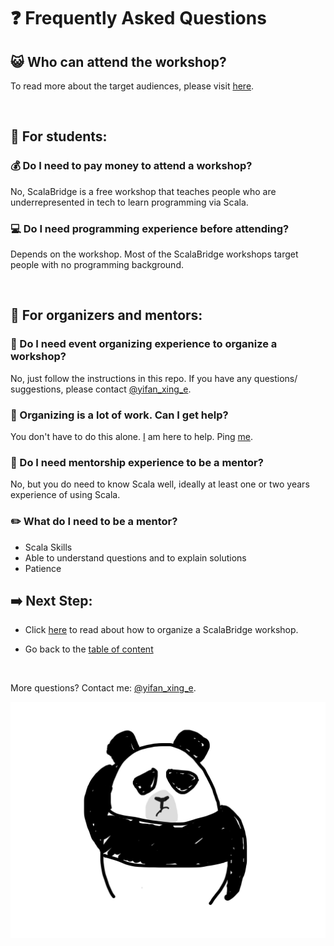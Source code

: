 # :question: Frequently Asked Questions

## :smiley_cat: Who can attend the workshop?
To read more about the target audiences, please visit [here](../who-can-attend.md).

<br>

## :school_satchel: For students:

### :moneybag: Do I need to pay money to attend a workshop?
No, ScalaBridge is a free workshop that teaches people who are underrepresented in tech to learn programming via Scala.

### :computer: Do I need programming experience before attending?
Depends on the workshop. Most of the ScalaBridge workshops target people with no programming background.

<br>

## :school: For organizers and mentors:


### :mega: Do I need event organizing experience to organize a workshop?
No, just follow the instructions in this repo. If you have any questions/ suggestions, please contact [@yifan_xing_e](https://twitter.com/yifan_xing_e).

### :wave: Organizing is a lot of work. Can I get help?
You don't have to do this alone. [I](https://twitter.com/yifan_xing_e) am here to help. Ping [me](https://twitter.com/yifan_xing_e).


### :scroll: Do I need mentorship experience to be a mentor?
No, but you do need to know Scala well, ideally at least one or two years experience of using Scala.


### :pencil2: What do I need to be a mentor?
- Scala Skills
- Able to understand questions and to explain solutions
- Patience

## :arrow_right: Next Step:
- Click [here](../README.md) to read about how to organize a ScalaBridge workshop.

- Go back to the [table of content](../README.md)

<br>

More questions? Contact me: [@yifan_xing_e](https://twitter.com/yifan_xing_e).

![Huh?](../images/IMG_4775.JPG)